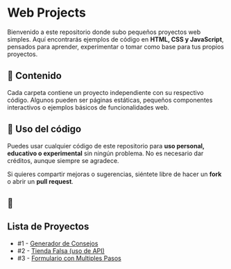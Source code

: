 # Web Projects

Bienvenido a este repositorio donde subo pequeños proyectos web simples. Aquí encontrarás ejemplos de código en **HTML, CSS y JavaScript**, pensados para aprender, experimentar o tomar como base para tus propios proyectos.

## 📌 Contenido
Cada carpeta contiene un proyecto independiente con su respectivo código. Algunos pueden ser páginas estáticas, pequeños componentes interactivos o ejemplos básicos de funcionalidades web.

## 📜 Uso del código
Puedes usar cualquier código de este repositorio para **uso personal, educativo o experimental** sin ningún problema. No es necesario dar créditos, aunque siempre se agradece. 

Si quieres compartir mejoras o sugerencias, siéntete libre de hacer un **fork** o abrir un **pull request**.

## 🚀

## Lista de Proyectos

- #1 - [Generador de Consejos](https://github.com/Arturooiwnl/web-projects/tree/main/advice-generator)
- #2 - [Tienda Falsa (uso de API)](https://github.com/Arturooiwnl/web-projects/tree/main/fake-store)
- #3 - [Formulario con Multiples Pasos](https://github.com/Arturooiwnl/web-projects/tree/main/multi-step-form)
